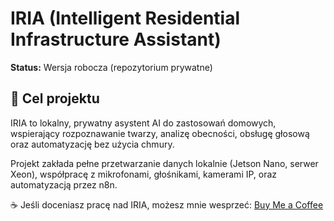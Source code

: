 # IRIA (Intelligent Residential Infrastructure Assistant)

**Status:** Wersja robocza (repozytorium prywatne)

## 📌 Cel projektu
IRIA to lokalny, prywatny asystent AI do zastosowań domowych, wspierający rozpoznawanie twarzy, analizę obecności, obsługę głosową oraz automatyzację bez użycia chmury.

Projekt zakłada pełne przetwarzanie danych lokalnie (Jetson Nano, serwer Xeon), współpracę z mikrofonami, głośnikami, kamerami IP, oraz automatyzacją przez n8n.

☕ Jeśli doceniasz pracę nad IRIA, możesz mnie wesprzeć:
[Buy Me a Coffee](https://www.buymeacoffee.com/rafal)
